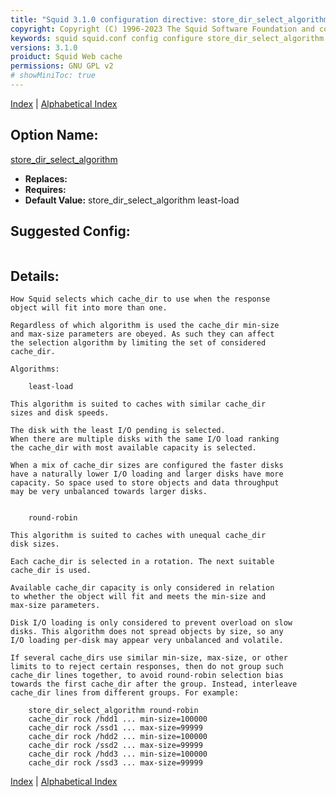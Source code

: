 ```yaml
---
title: "Squid 3.1.0 configuration directive: store_dir_select_algorithm"
copyright: Copyright (C) 1996-2023 The Squid Software Foundation and contributors
keywords: squid squid.conf config configure store_dir_select_algorithm
versions: 3.1.0
proiduct: Squid Web cache
permissions: GNU GPL v2
# showMiniToc: true
---
```

[Index](index#toc_store_dir_select_algorithm) | [Alphabetical Index](index_all#toc_store_dir_select_algorithm)

## Option Name:
[store_dir_select_algorithm](#store_dir_select_algorithm)
 * **Replaces:** 
 * **Requires:** 
 * **Default Value:** store_dir_select_algorithm least-load


## Suggested Config:
```plaintext

```

## Details:

	How Squid selects which cache_dir to use when the response
	object will fit into more than one.

	Regardless of which algorithm is used the cache_dir min-size
	and max-size parameters are obeyed. As such they can affect
	the selection algorithm by limiting the set of considered
	cache_dir.

	Algorithms:

		least-load

	This algorithm is suited to caches with similar cache_dir
	sizes and disk speeds.

	The disk with the least I/O pending is selected.
	When there are multiple disks with the same I/O load ranking
	the cache_dir with most available capacity is selected.

	When a mix of cache_dir sizes are configured the faster disks
	have a naturally lower I/O loading and larger disks have more
	capacity. So space used to store objects and data throughput
	may be very unbalanced towards larger disks.


		round-robin

	This algorithm is suited to caches with unequal cache_dir
	disk sizes.

	Each cache_dir is selected in a rotation. The next suitable
	cache_dir is used.

	Available cache_dir capacity is only considered in relation
	to whether the object will fit and meets the min-size and
	max-size parameters.

	Disk I/O loading is only considered to prevent overload on slow
	disks. This algorithm does not spread objects by size, so any
	I/O loading per-disk may appear very unbalanced and volatile.

	If several cache_dirs use similar min-size, max-size, or other
	limits to to reject certain responses, then do not group such
	cache_dir lines together, to avoid round-robin selection bias
	towards the first cache_dir after the group. Instead, interleave
	cache_dir lines from different groups. For example:

		store_dir_select_algorithm round-robin
		cache_dir rock /hdd1 ... min-size=100000
		cache_dir rock /ssd1 ... max-size=99999
		cache_dir rock /hdd2 ... min-size=100000
		cache_dir rock /ssd2 ... max-size=99999
		cache_dir rock /hdd3 ... min-size=100000
		cache_dir rock /ssd3 ... max-size=99999



[Index](index#toc_store_dir_select_algorithm) | [Alphabetical Index](index_all#toc_store_dir_select_algorithm)

